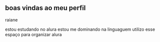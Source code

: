 ## boas vindas ao meu perfil 

raiane

estou estudando no alura
estou me dominando na linguaguem
utilizo esse espaço para organizar alura
